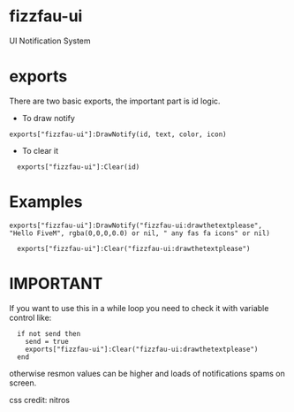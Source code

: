 # fizzfau-ui

UI Notification System

# exports

There are two basic exports, the important part is id logic.

- To draw notify
```
exports["fizzfau-ui"]:DrawNotify(id, text, color, icon)
```
- To clear it

```
  exports["fizzfau-ui"]:Clear(id)
```

# Examples

```
exports["fizzfau-ui"]:DrawNotify("fizzfau-ui:drawthetextplease", "Hello FiveM", rgba(0,0,0,0.0) or nil, " any fas fa icons" or nil)
```

```
  exports["fizzfau-ui"]:Clear("fizzfau-ui:drawthetextplease")
```

# IMPORTANT

If you want to use this in a while loop you need to check it with variable control like:

```
  if not send then
    send = true
    exports["fizzfau-ui"]:Clear("fizzfau-ui:drawthetextplease")
  end
```

otherwise resmon values can be higher and loads of notifications spams on screen.

css credit: nitros
